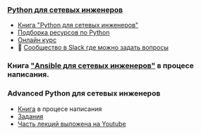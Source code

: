 ### [Python для сетевых инженеров](https://natenka.github.io/pyneng/)

* [Книга "Python для сетевых инженеров"](https://pyneng.readthedocs.io/ru/latest/)
* [Подборка ресурсов по Python](https://natenka.github.io/pyneng-resources/)
* [Онлайн курс](https://natenka.github.io/pyneng-online/)
* 💬 [Сообщество в Slack где можно задать вопросы](https://join.slack.com/t/pyneng/shared_invite/enQtNzkyNTYwOTU5Njk5LWE4OGNjMmM1ZTlkNWQ0N2RhODExZDA0OTNhNDJjZDZlOTZhOGRiMzIyZjBhZWYzYzc3MTg3ZmQzODllYmQ4OWU)

### Книга ["Ansible для сетевых инженеров"](https://ansible-for-network-engineers.readthedocs.io) в процесе написания.

### Advanced Python для сетевых инженеров

* [Книга](https://advpyneng.readthedocs.io/ru/latest/) в процесе написания
* [Задания](https://github.com/natenka/advpyneng-examples-exercises)
* [Часть лекций выложена на Youtube](https://www.youtube.com/playlist?list=PLah0HUih_ZRmiZjBaTcECszqlRM8LlahR)
